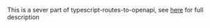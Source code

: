 This is a sever part of typescript-routes-to-openapi, see [here](https://github.com/bonukai/typescript-routes-to-openapi#readme) for full description
